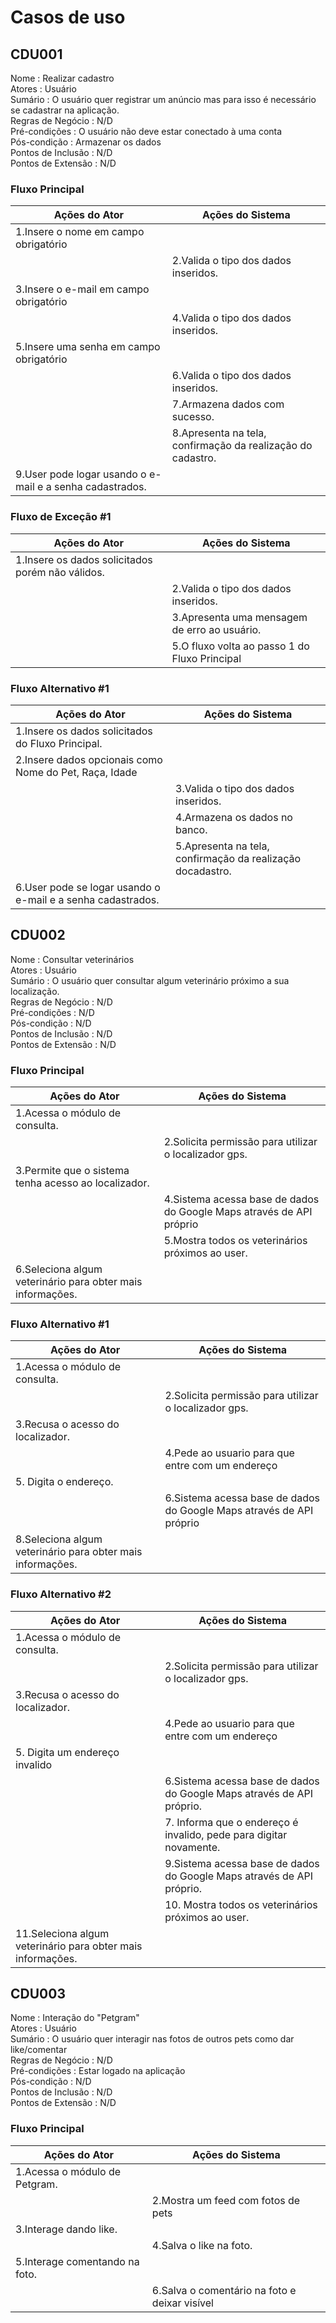 # Casos de uso

## CDU001
Nome : Realizar cadastro  
Atores :	Usuário  
Sumário	: O usuário quer registrar um anúncio mas para isso é necessário se cadastrar na aplicação.  
Regras de Negócio :	N/D  
Pré-condições	: O usuário não deve estar conectado à uma conta  
Pós-condição : Armazenar os dados  
Pontos de Inclusão :	N/D  
Pontos de Extensão :	N/D  

### Fluxo Principal
|                         Ações do Ator	                           |                          Ações do Sistema                         |
-------------------------------------------------------------------|--------------------------------------------------------------------
|1.Insere o nome em campo obrigatório                              |                                                                   |
|                                                                 | 2.Valida o tipo dos dados inseridos.|
|3.Insere o e-mail em campo obrigatório                           |                                                                   |
|                                                                 | 4.Valida o tipo dos dados inseridos.|
|5.Insere uma senha em campo obrigatório                                                                                          |
|                                                                 | 6.Valida o tipo dos dados inseridos.|
|                                                                  | 7.Armazena dados com sucesso.           |
|                                                                  | 8.Apresenta na tela, confirmação da realização do cadastro.        |
|9.User pode logar usando o e-mail e a senha cadastrados.        |                                                                   |


### Fluxo de Exceção #1
|                         Ações do Ator	                           |                          Ações do Sistema                         |
-------------------------------------------------------------------|--------------------------------------------------------------------
|1.Insere os dados solicitados porém não válidos.                  |                                                                   |
|                                                                  | 2.Valida o tipo dos dados inseridos.                              |
|                                                                  | 3.Apresenta uma mensagem de erro ao usuário.                      | |                                                                  | 4.O sistema limpa o(s) campo(s) errado(s).                        |
|                                                                  | 5.O fluxo volta ao passo 1 do Fluxo Principal                     |

### Fluxo Alternativo #1
|                         Ações do Ator	                           |                          Ações do Sistema                         |
-------------------------------------------------------------------|--------------------------------------------------------------------
|1.Insere os dados solicitados do Fluxo Principal.                 |                                                                   |
|2.Insere dados opcionais como Nome do Pet, Raça, Idade            |                                                                   |
|                                                          | 3.Valida o tipo dos dados inseridos.      |
|                                                                  | 4.Armazena os dados no banco.           |
|                                                                  | 5.Apresenta na tela, confirmação da realização docadastro.        |
|6.User pode se logar usando o e-mail e a senha cadastrados.       |      |                        


## CDU002
Nome : Consultar veterinários  
Atores :	Usuário  
Sumário	: O usuário quer consultar algum veterinário próximo a sua localização.  
Regras de Negócio :	N/D  
Pré-condições	: N/D  
Pós-condição : N/D  
Pontos de Inclusão :	N/D  
Pontos de Extensão :	N/D  

### Fluxo Principal
|                        Ações do Ator	                          |                          Ações do Sistema                         |
|-----------------------------------------------------------------|-------------------------------------------------------------------|
|1.Acessa o módulo de consulta.                                   |                                                                   |
|                                                                 |2.Solicita permissão para utilizar o localizador gps.              |
|3.Permite que o sistema tenha acesso ao localizador.             |                                                                   |
|                                                                 |4.Sistema acessa base de dados do Google Maps através de API próprio|
|                                                                 |5.Mostra todos os veterinários próximos ao user.                   |
|6.Seleciona algum veterinário para obter mais informações.       |                                                                   |

### Fluxo Alternativo #1
|                         Ações do Ator	                           |                          Ações do Sistema                         |
-------------------------------------------------------------------|--------------------------------------------------------------------
|1.Acessa o módulo de consulta.                                    |                                                                   |
|                                                                  |2.Solicita permissão para utilizar o localizador gps.              |
|3.Recusa o acesso do localizador.                                 |                                                                   |
|                                                                  |4.Pede ao usuario para que entre com um endereço                   |
|5. Digita o endereço.                                             |                                                                   |
|                                                                  |6.Sistema acessa base de dados do Google Maps através de API próprio  |                                                                  |7.Mostra todos os veterinários próximos ao user.                   |
|8.Seleciona algum veterinário para obter mais informações.        |                                                                   |

### Fluxo Alternativo #2  
|                         Ações do Ator	                     |                          Ações do Sistema                         |
-------------------------------------------------------------|--------------------------------------------------------------------
|1.Acessa o módulo de consulta.                              |                                                                   |
|                                                            |2.Solicita permissão para utilizar o localizador gps.              |
|3.Recusa o acesso do localizador.                           |                                                                   |
|                                                            |4.Pede ao usuario para que entre com um endereço                   |
|5. Digita um endereço invalido                              |                                                                   |
|                                                            |6.Sistema acessa base de dados do Google Maps através de API próprio.
|                                                            |7. Informa que o endereço é invalido, pede para digitar novamente.         |8. Digita um endereço valido                                |                                                                    |
|                                                            |9.Sistema acessa base de dados do Google Maps através de API próprio.|
|                                                            | 10. Mostra todos os veterinários próximos ao user.                 |
| 11.Seleciona algum veterinário para obter mais informações.|                                                                    |


## CDU003

Nome : Interação do "Petgram"  
Atores :	Usuário  
Sumário	: O usuário quer interagir nas fotos de outros pets como dar like/comentar  
Regras de Negócio :	N/D  
Pré-condições	: Estar logado na aplicação  
Pós-condição : N/D  
Pontos de Inclusão :	N/D  
Pontos de Extensão :	N/D  

### Fluxo Principal
|                         Ações do Ator	                           |           Ações do Sistema                   |
|------------------------------------------------------------------|----------------------------------------------|
|1.Acessa o módulo de Petgram.                                     |                                              |
|                                                                  |2.Mostra um feed com fotos de pets            |
|3.Interage dando like.                                            |                                              |
|                                                                  |4.Salva o like na foto.                       |
|5.Interage comentando na foto.                                    |                                              |
|                                                                  |6.Salva o comentário na foto e deixar visível |

